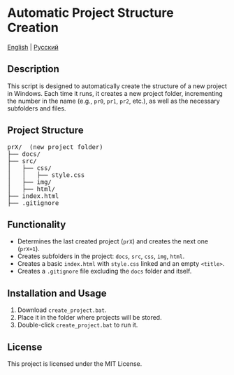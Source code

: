 <h1>Automatic Project Structure Creation</h1>

<p>
  <a href="./README.md">English</a> | 
  <a href="./README.ru.md">Русский</a>
</p>

<h2>Description</h2>
<p>This script is designed to automatically create the structure of a new project in Windows. Each time it runs, it creates a new project folder, incrementing the number in the name (e.g., <code>pr0</code>, <code>pr1</code>, <code>pr2</code>, etc.), as well as the necessary subfolders and files.</p>

<h2>Project Structure</h2>
<pre>
prX/  (new project folder)
├── docs/
├── src/
│   ├── css/
│   │   ├── style.css
│   ├── img/
│   ├── html/
├── index.html
├── .gitignore
</pre>

<h2>Functionality</h2>
<ul>
  <li>Determines the last created project (<code>prX</code>) and creates the next one (<code>prX+1</code>).</li>
  <li>Creates subfolders in the project: <code>docs</code>, <code>src</code>, <code>css</code>, <code>img</code>, <code>html</code>.</li>
  <li>Creates a basic <code>index.html</code> with <code>style.css</code> linked and an empty <code>&lt;title&gt;</code>.</li>
  <li>Creates a <code>.gitignore</code> file excluding the <code>docs</code> folder and itself.</li>
</ul>

<h2>Installation and Usage</h2>
<ol>
  <li>Download <code>create_project.bat</code>.</li>
  <li>Place it in the folder where projects will be stored.</li>
  <li>Double-click <code>create_project.bat</code> to run it.</li>
</ol>

<h2>License</h2>
<p>This project is licensed under the MIT License.</p>
